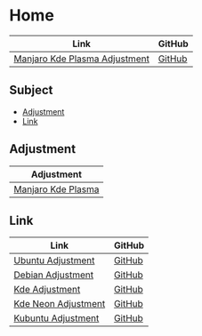 

# Home

| Link | GitHub |
| ---- | ------ |
| [Manjaro Kde Plasma Adjustment](https://samwhelp.github.io/manjaro-kde-plasma-adjustment/) | [GitHub](https://github.com/samwhelp/manjaro-kde-plasma-adjustment) |




## Subject

* [Adjustment](#adjustment)
* [Link](#link)




## Adjustment

| Adjustment |
| ---------- |
| [Manjaro Kde Plasma](https://github.com/samwhelp/manjaro-kde-plasma-adjustment/tree/main/prototype/main/kde-config/locale/en_us/Breeze-Dark) |




## Link

| Link | GitHub |
| ---- | ------ |
| [Ubuntu Adjustment](https://samwhelp.github.io/ubuntu-adjustment/) | [GitHub](https://github.com/samwhelp/ubuntu-adjustment) |
| [Debian Adjustment](https://samwhelp.github.io/debian-adjustment/) | [GitHub](https://github.com/samwhelp/debian-adjustment) |
| [Kde Adjustment](https://samwhelp.github.io/kde-adjustment/) | [GitHub](https://github.com/samwhelp/kde-adjustment) |
| [Kde Neon Adjustment](https://samwhelp.github.io/kde-neon-adjustment/) | [GitHub](https://github.com/samwhelp/kde-neon-adjustment) |
| [Kubuntu Adjustment](https://samwhelp.github.io/kubuntu-adjustment/) | [GitHub](https://github.com/samwhelp/kubuntu-adjustment) |
